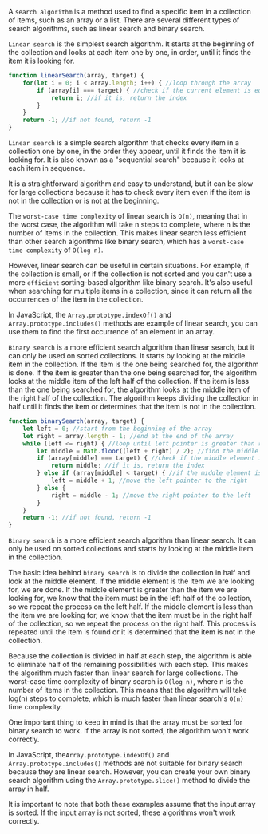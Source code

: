 A `search algorithm` is a method used to find a specific item in a collection of items, such as an array or a list. There are several different types of search algorithms, such as linear search and binary search.

`Linear search` is the simplest search algorithm. It starts at the beginning of the collection and looks at each item one by one, in order, until it finds the item it is looking for.

```js
function linearSearch(array, target) {
    for(let i = 0; i < array.length; i++) { //loop through the array
        if (array[i] === target) { //check if the current element is equal to the target
            return i; //if it is, return the index
        }
    }
    return -1; //if not found, return -1
}
```

`Linear search` is a simple search algorithm that checks every item in a collection one by one, in the order they appear, until it finds the item it is looking for. It is also known as a "sequential search" because it looks at each item in sequence.

It is a straightforward algorithm and easy to understand, but it can be slow for large collections because it has to check every item even if the item is not in the collection or is not at the beginning.

The `worst-case time complexity` of linear search is `O(n)`, meaning that in the worst case, the algorithm will take n steps to complete, where n is the number of items in the collection. This makes linear search less efficient than other search algorithms like binary search, which has a `worst-case time complexity` of `O(log n)`.

However, linear search can be useful in certain situations. For example, if the collection is small, or if the collection is not sorted and you can't use a more `efficient` sorting-based algorithm like binary search. It's also useful when searching for multiple items in a collection, since it can return all the occurrences of the item in the collection.

In JavaScript, the `Array.prototype.indexOf()` and `Array.prototype.includes()` methods are example of linear search, you can use them to find the first occurrence of an element in an array.

`Binary search` is a more efficient search algorithm than linear search, but it can only be used on sorted collections. It starts by looking at the middle item in the collection. 
If the item is the one being searched for, the algorithm is done. If the item is greater than the one being searched for, the algorithm looks at the middle item of the left half of the collection. If the item is less than the one being searched for, the algorithm looks at the middle item of the right half of the collection. 
The algorithm keeps dividing the collection in half until it finds the item or determines that the item is not in the collection.

```js
function binarySearch(array, target) {
    let left = 0; //start from the beginning of the array
    let right = array.length - 1; //end at the end of the array
    while (left <= right) { //loop until left pointer is greater than right pointer
        let middle = Math.floor((left + right) / 2); //find the middle element
        if (array[middle] === target) { //check if the middle element is equal to the target
            return middle; //if it is, return the index
        } else if (array[middle] < target) { //if the middle element is less than the target
            left = middle + 1; //move the left pointer to the right
        } else {
            right = middle - 1; //move the right pointer to the left
        }
    }
    return -1; //if not found, return -1
}
```

`Binary search` is a more efficient search algorithm than linear search. It can only be used on sorted collections and starts by looking at the middle item in the collection.

The basic idea behind `binary search` is to divide the collection in half and look at the middle element. If the middle element is the item we are looking for, we are done. If the middle element is greater than the item we are looking for, we know that the item must be in the left half of the collection, so we repeat the process on the left half. If the middle element is less than the item we are looking for, we know that the item must be in the right half of the collection, so we repeat the process on the right half. This process is repeated until the item is found or it is determined that the item is not in the collection.

Because the collection is divided in half at each step, the algorithm is able to eliminate half of the remaining possibilities with each step. This makes the algorithm much faster than linear search for large collections. The worst-case time complexity of binary search is `O(log n)`, where n is the number of items in the collection. This means that the algorithm will take log(n) steps to complete, which is much faster than linear search's `O(n)` time complexity.

One important thing to keep in mind is that the array must be sorted for binary search to work. If the array is not sorted, the algorithm won't work correctly.

In JavaScript, the`Array.prototype.indexOf()` and `Array.prototype.includes()` methods are not suitable for binary search because they are linear search. However, you can create your own binary search algorithm using the `Array.prototype.slice()` method to divide the array in half.

It is important to note that both these examples assume that the input array is sorted. If the input array is not sorted, these algorithms won't work correctly.